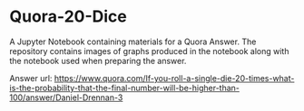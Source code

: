 # Quora-20-Dice
A Jupyter Notebook containing materials for a Quora Answer. The repository contains images of graphs produced in the notebook along with the notebook used when preparing the answer.

Answer url: https://www.quora.com/If-you-roll-a-single-die-20-times-what-is-the-probability-that-the-final-number-will-be-higher-than-100/answer/Daniel-Drennan-3

